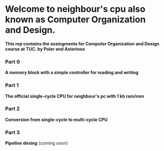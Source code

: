 # Welcome to neighbour's cpu also known as Computer Organization and Design.


**This rep contains the assingments for Computer Organization and Design course at TUC.
by Poler and Asterinos**


### Part 0

**A memory block with a simple controller for reading and writing**

### Part 1

**The official single-cycle CPU for neighbour's pc with 1 kb ram/rom**

### Part 2

**Conversion from single-cycle to multi-cycle CPU**

### Part 3

**Pipeline desing** (coming soon) 
